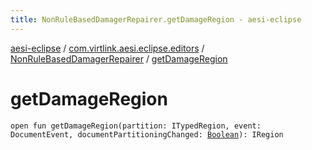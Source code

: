 ```yaml
---
title: NonRuleBasedDamagerRepairer.getDamageRegion - aesi-eclipse
---
```


[aesi-eclipse](../../index.html) / [com.virtlink.aesi.eclipse.editors](../index.html) / [NonRuleBasedDamagerRepairer](index.html) / [getDamageRegion](.)

# getDamageRegion

`open fun getDamageRegion(partition: ITypedRegion, event: DocumentEvent, documentPartitioningChanged: `[`Boolean`](https://kotlinlang.org/api/latest/jvm/stdlib/kotlin/-boolean/index.html)`): IRegion`